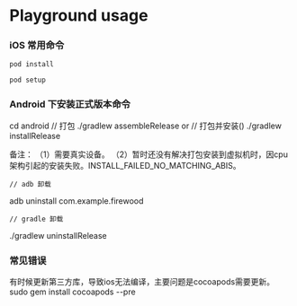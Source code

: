 # Playground usage



### iOS 常用命令
    
    pod install
    
    pod setup


### Android 下安装正式版本命令
cd android
// 打包
./gradlew assembleRelease
or
// 打包并安装()
./gradlew installRelease

备注：
  （1）需要真实设备。
  （2）暂时还没有解决打包安装到虚拟机时，因cpu架构引起的安装失败。INSTALL_FAILED_NO_MATCHING_ABIS。
  
    // adb 卸载  
   adb uninstall  com.example.firewood
   
    // gradle 卸载
   ./gradlew uninstallRelease


### 常见错误
有时候更新第三方库，导致ios无法编译，主要问题是cocoapods需要更新。
    sudo gem install cocoapods --pre